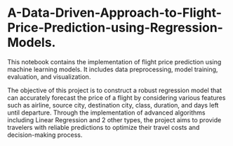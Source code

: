 # A-Data-Driven-Approach-to-Flight-Price-Prediction-using-Regression-Models.
This notebook contains the implementation of flight price prediction using machine learning models. It includes data preprocessing, model training, evaluation, and visualization.


The objective of this project is to construct a robust regression model that can accurately forecast the price of a flight by considering various features such as airline, source city, destination city, class, duration, and days left until departure. Through the implementation of advanced algorithms including Linear Regression and 2 other types,  the project aims to provide travelers with reliable predictions to optimize their travel costs and decision-making process.
